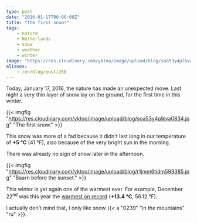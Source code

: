 ```yaml
---
type: post
date: "2016-01-17T00:00:00Z"
title: "The first snow!"
tags:
    - nature
    - Netherlands
    - snow
    - weather
    - winter
image: "https://res.cloudinary.com/yktoo/image/upload/blog/soa53y4plkva0834.jpg"
aliases:
    - /en/blog/post/268
---
```


Today, January 17, 2016, the nature has made an unexpected move. Last night a very thin layer of snow lay on the ground, for the first time in this winter.

{{< imgfig "https://res.cloudinary.com/yktoo/image/upload/blog/soa53y4plkva0834.jpg" "The first snow." >}}

<!--more-->

This snow was more of a fad because it didn't last long in our temperature of **+5 °C** (41 °F), also because of the very bright sun in the morning.

There was already no sign of snow later in the afternoon.

{{< imgfig "https://res.cloudinary.com/yktoo/image/upload/blog/r1imm6tidm593385.jpg" "Baarn before the sunset." >}}

This winter is yet again one of the warmest ever. For example, December 22<sup>nd</sup> was this year the [warmest on record](http://nieuws.weeronline.nl/22-december-2015-winter-begint-record-warm/) (**+13.4 °C**, 56.12 °F).

I actually don't mind that, I only like snow {{< a "0239" "in the mountains" "ru" >}}.
